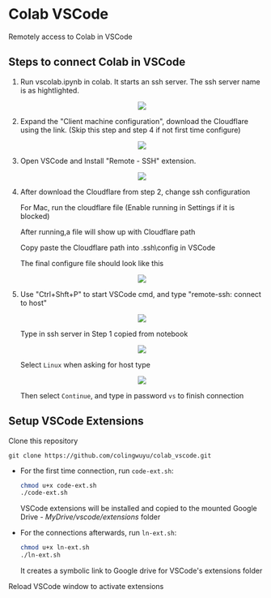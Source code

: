 # Colab VSCode
Remotely access to Colab in VSCode

## Steps to connect Colab in VSCode

1. Run vscolab.ipynb in colab. It starts an ssh server. The ssh server name is as hightlighted.

    <p style="text-align: center"><image src="resources/ssh-server.PNG"></p>
    
2. Expand the "Client machine configuration", download the Cloudflare using the link. 
   (Skip this step and step 4 if not first time configure)
    
    <p style="text-align: center"><image src="resources/client machine configuration.png"></p>

3. Open VSCode and Install "Remote - SSH" extension.

    <p style="text-align: center"><image src="resources/remote-ssh-ext.PNG"></p>
        
4. After download the Cloudflare from step 2, change ssh configuration
        
    For Mac, run the cloudflare file (Enable running in Settings if it is blocked)
        
    After running,a file will show up with Cloudflare path
    
    Copy paste the Cloudflare path into .ssh\config in VSCode
       
    The final configure file should look like this
        
    <p style="text-align: center"><image src="resources/mac ssh config.png"></p>

5. Use "Ctrl+Shft+P" to start VSCode cmd, and type "remote-ssh: connect to host"

    <p style="text-align: center"><image src="resources/VS-connect.PNG"></p>

    Type in ssh server in Step 1 copied from notebook

    <p style="text-align: center"><image src="resources/type-ssh-server.PNG"></p>

    Select `Linux` when asking for host type

    <p style="text-align: center"><image src="resources/VS-connect2.PNG"></p>

    Then select `Continue`, and type in password `vs` to finish connection

## Setup VSCode Extensions

Clone this repository 
    
`git clone https://github.com/colingwuyu/colab_vscode.git`


* For the first time connection, run `code-ext.sh`:

    ```bash
    chmod u+x code-ext.sh
    ./code-ext.sh
    ```

    VSCode extensions will be installed and copied to the mounted Google Drive - *MyDrive/vscode/extensions* folder

* For the connections afterwards, run `ln-ext.sh`:

    ```bash
    chmod u+x ln-ext.sh
    ./ln-ext.sh
    ```

    It creates a symbolic link to Google drive for VSCode's extensions folder 

Reload VSCode window to activate extensions

